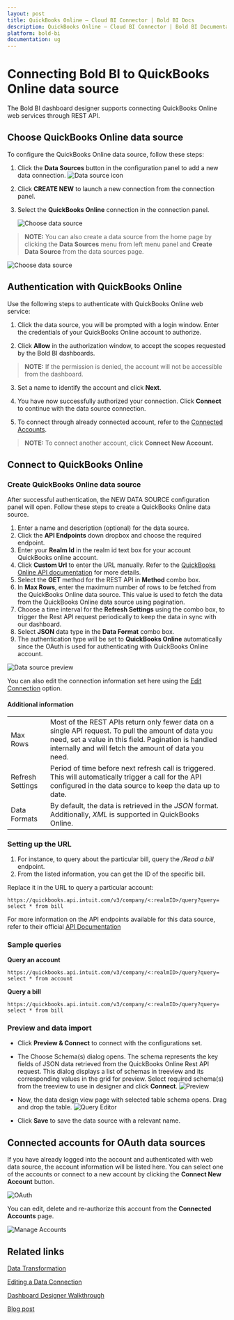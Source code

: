 ```yaml
---
layout: post
title: QuickBooks Online – Cloud BI Connector | Bold BI Docs
description: QuickBooks Online – Cloud BI Connector | Bold BI Documentation	Learn how to connect QuickBooks Online using OAuth-based authentication through REST API endpoint with Bold BI Cloud.
platform: bold-bi
documentation: ug
---
```


# Connecting Bold BI to QuickBooks Online data source
The Bold BI dashboard designer supports connecting QuickBooks Online web services through REST API. 

## Choose QuickBooks Online data source
To configure the QuickBooks Online data source, follow these steps:
1. Click the **Data Sources** button in the configuration panel to add a new data connection.
   ![Data source icon](/static/assets/working-with-datasource/data-connectors/images/common/DataSourcesIcon.png)
   
2. Click **CREATE NEW** to launch a new connection from the connection panel.
3. Select the **QuickBooks Online** connection in the connection panel.

   ![Choose data source](/static/assets/working-with-datasource/data-connectors/images/QuickBooksOnline/ChooseDS.png)

> **NOTE:** You can also create a data source from the home page by clicking the **Data Sources** menu from left menu panel and **Create Data Source** from the data sources page.

   ![Choose data source](/static/assets/working-with-datasource/data-connectors/images/QuickBooksOnline/ChooseDS_server.png)

## Authentication with QuickBooks Online
Use the following steps to authenticate with QuickBooks Online web service:
 
1. Click the data source, you will be prompted with a login window. Enter the credentials of your QuickBooks Online account to authorize.
 
2. Click **Allow** in the authorization window, to accept the scopes requested by the Bold BI dashboards.
> **NOTE:** If the permission is denied, the account will not be accessible from the dashboard.
 
3. Set a name to identify the account and click **Next**. 
 
4. You have now successfully authorized your connection. Click **Connect** to continue with the data source connection.
 
5. To connect through already connected account, refer to the [Connected Accounts](#connected-accounts-for-oauth-data-sources).
> **NOTE:** To connect another account, click **Connect New Account.**


## Connect to QuickBooks Online
### Create QuickBooks Online data source
After successful authentication, the NEW DATA SOURCE configuration panel will open. Follow these steps to create a QuickBooks Online data source.
1. Enter a name and description (optional) for the data source.
2. Click the **API Endpoints** down dropbox and choose the required endpoint.
3. Enter your **Realm Id** in the realm id text box for your account QuickBooks online account.
4. Click **Custom Url** to enter the URL manually. Refer to the [QuickBooks Online API documentation](https://developer.intuit.com/app/developer/qbo/docs/api/accounting/all-entities/account) for more details.
5. Select the **GET** method for the REST API in **Method** combo box.
6. In **Max Rows**, enter the maximum number of rows to be fetched from the QuickBooks Online data source. This value is used to fetch the data from the QuickBooks Online data source using pagination.
7. Choose a time interval for the **Refresh Settings** using the combo box, to trigger the Rest API request periodically to keep the data in sync with our dashboard.  
8. Select **JSON** data type in the **Data Format** combo box.
9. The authentication type will be set to **QuickBooks Online** automatically since the OAuth is used for authenticating with QuickBooks Online account.


![Data source preview](/static/assets/working-with-datasource/data-connectors/images/QuickBooksOnline/DataSourcesView.png)

You can also edit the connection information set here using the [Edit Connection](/working-with-data-sources/editing-a-data-connection/) option.

#### Additional information
<table width="600">
<tr>
<td>
Max Rows
</td>
<td>
Most of the REST APIs return only fewer data on a single API request. To pull the amount of data you need, set a value in this field.  
Pagination is handled internally and will fetch the amount of data you need.
</td>
</tr>
<tr>
<td>
Refresh Settings
</td>
<td>
Period of time before next refresh call is triggered. This will automatically trigger a call for the API configured in the data source to keep the data up to date.
</td>
</tr>
<tr>
<td>
Data Formats 
</td>
<td>
By default, the data is retrieved in the <i>JSON</i> format. Additionally, <i>XML</i> is supported in QuickBooks Online.
</td>
</tr>
</table>

### Setting up the URL

1. For instance, to query about the particular bill, query the <i>/Read a bill</i> endpoint.
2. From the listed information, you can get the ID of the specific bill.

Replace it in the URL to query a particular account:

   `https://quickbooks.api.intuit.com/v3/company/<:realmID>/query?query= select * from bill`

For more information on the API endpoints available for this data source, refer to their official [API Documentation](https://developer.intuit.com/app/developer/qbo/docs/api/accounting/all-entities/account)

### Sample queries
**Query an account**

   `https://quickbooks.api.intuit.com/v3/company/<:realmID>/query?query= select * from account`

**Query a bill**

   `https://quickbooks.api.intuit.com/v3/company/<:realmID>/query?query= select * from bill`

### Preview and data import
* Click **Preview & Connect** to connect with the configurations set.
* The Choose Schema(s) dialog opens. The schema represents the key fields of JSON data retrieved from the QuickBooks Online Rest API request. This dialog displays a list of schemas in treeview and its corresponding values in the grid for preview. Select required schema(s) from the treeview to use in designer and click **Connect**.
   ![Preview](/static/assets/working-with-datasource/data-connectors/images/common/Preview.png)

* Now, the data design view page with selected table schema opens. Drag and drop the table.
   ![Query Editor](/static/assets/working-with-datasource/data-connectors/images/common/QueryEditor.png)

* Click **Save** to save the data source with a relevant name.

## Connected accounts for OAuth data sources
If you have already logged into the account and authenticated with web data source, the account information will be listed here. You can select one of the accounts or connect to a new account by clicking the **Connect New Account** button.

   ![OAuth](/static/assets/working-with-datasource/data-connectors/images/QuickBooksOnline/OAuthDSOnline.png)

You can edit, delete and re-authorize this account from the **Connected Accounts** page.

   ![Manage Accounts](/static/assets/working-with-datasource/data-connectors/images/QuickBooksOnline/ManageDS.png)


## Related links
[Data Transformation](/working-with-data-sources/data-modeling/joining-table/)

[Editing a Data Connection](/working-with-data-sources/editing-a-data-connection/)   

[Dashboard Designer Walkthrough](/getting-started/creating-dashboard/)

[Blog post](https://www.boldbi.com/blog/quickbooks-dashboard-example-for-exploring-financial-data-with-bold-bi)